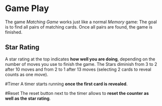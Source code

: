 # Game Play

The game _Matching Game_ works just like a normal _Memory_ game: The goal is to
find all pairs of matching cards. Once all pairs are found, the game is finished.

## Star Rating
A star rating at the top indicates **how well you are doing**, depending on the
number of moves you use to finish the game. The Stars diminish from 3 to 2 after
10 moves and from 2 to 1 after 13 moves (selecting 2 cards to reveal counts as one move).

#Timer
A timer starts running **once the first card is revealed**.

#Reset
The reset button next to the timer allows to **reset the counter as well as the
star rating**.
